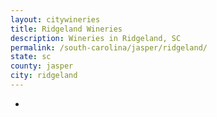 ```yaml
---
layout: citywineries
title: Ridgeland Wineries
description: Wineries in Ridgeland, SC
permalink: /south-carolina/jasper/ridgeland/
state: sc
county: jasper
city: ridgeland
---
```

-
